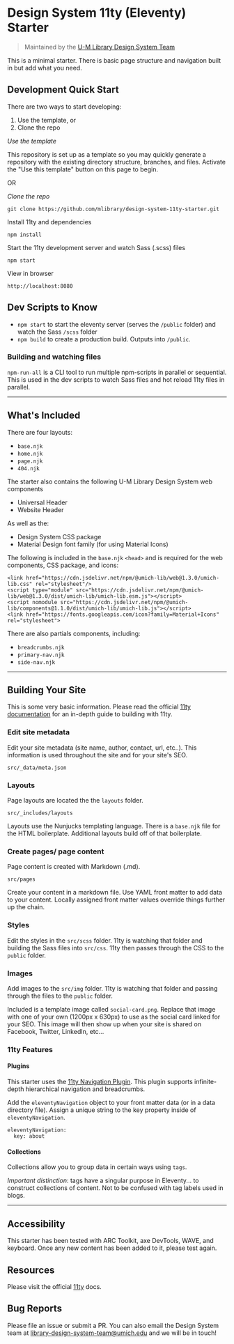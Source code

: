 # Design System 11ty (Eleventy) Starter

> Maintained by the [U-M Library Design System Team](https://design-system.lib.umich.edu/)

This is a minimal starter. There is basic page structure and navigation built in but add what you need.

## Development Quick Start
There are two ways to start developing: 
1. Use the template, or 
2. Clone the repo


*Use the template*

This repository is set up as a template so you may quickly generate a repository with the existing directory structure, branches, and files. Activate the "Use this template" button on this page to begin.

OR

*Clone the repo*
```
git clone https://github.com/mlibrary/design-system-11ty-starter.git
```

Install 11ty and dependencies

```
npm install
```

Start the 11ty development server and watch Sass (.scss) files

```
npm start
```

View in browser

```
http://localhost:8080
```

## Dev Scripts to Know

- `npm start` to start the eleventy server (serves the `/public` folder) and watch the Sass `/scss` folder
- `npm build` to create a production build. Outputs into `/public`.

### Building and watching files

`npm-run-all` is a CLI tool to run multiple npm-scripts in parallel or sequential. This is used in the dev scripts to watch Sass files and hot reload 11ty files in parallel.

---

## What's Included

There are four layouts:
- `base.njk`
- `home.njk`
- `page.njk`
- `404.njk`

The starter also contains the following U-M Library Design System web components

- Universal Header
- Website Header

As well as the:

- Design System CSS package
- Material Design font family (for using Material Icons)

The following is included in the `base.njk` `<head>` and is required for the web components, CSS package, and icons:

```
<link href="https://cdn.jsdelivr.net/npm/@umich-lib/web@1.3.0/umich-lib.css" rel="stylesheet"/>
<script type="module" src="https://cdn.jsdelivr.net/npm/@umich-lib/web@1.3.0/dist/umich-lib/umich-lib.esm.js"></script>
<script nomodule src="https://cdn.jsdelivr.net/npm/@umich-lib/components@1.1.0/dist/umich-lib/umich-lib.js"></script>
<link href="https://fonts.googleapis.com/icon?family=Material+Icons" rel="stylesheet">
```

There are also partials components, including:
- `breadcrumbs.njk`
- `primary-nav.njk`
- `side-nav.njk`

---

## Building Your Site

This is some very basic information. Please read the official [11ty documentation](https://www.11ty.dev/docs/) for an in-depth guide to building with 11ty.

### Edit site metadata

Edit your site metadata (site name, author, contact, url, etc..). This information is used throughout the site and for your site's SEO.

```
src/_data/meta.json
```

### Layouts

Page layouts are located the the `layouts` folder.

```
src/_includes/layouts
```

Layouts use the Nunjucks templating language.
There is a `base.njk` file for the HTML boilerplate.
Additional layouts build off of that boilerplate.

### Create pages/ page content

Page content is created with Markdown (.md).

```
src/pages
```

Create your content in a markdown file. Use YAML front matter to add data to your content. Locally assigned front matter values override things further up the chain.

### Styles

Edit the styles in the `src/scss` folder. 11ty is watching that folder and building the Sass files into `src/css`. 11ty then passes through the CSS to the `public` folder.

### Images

Add images to the `src/img` folder. 11ty is watching that folder and passing through the files to the `public` folder.

Included is a template image called `social-card.png`. Replace that image with one of your own (1200px x 630px) to use as the social card linked for your SEO. This image will then show up when your site is shared on Facebook, Twitter, LinkedIn, etc...

### 11ty Features

#### **Plugins**

This starter uses the [11ty Navigation Plugin](https://www.11ty.dev/docs/plugins/navigation/).
This plugin supports infinite-depth hierarchical navigation and breadcrumbs.

Add the `eleventyNavigation` object to your front matter data (or in a data directory file). Assign a unique string to the key property inside of `eleventyNavigation`.

```
eleventyNavigation:
  key: about
```

#### **Collections**

Collections allow you to group data in certain ways using `tags`.

_Important distinction_: tags have a singular purpose in Eleventy... to construct collections of content. Not to be confused with tag labels used in blogs.

---

## Accessibility

This starter has been tested with ARC Toolkit, axe DevTools, WAVE, and keyboard. Once any new content has been added to it, please test again.

## Resources

Please visit the official [11ty](https://www.11ty.dev/docs/) docs.

## Bug Reports

Please file an issue or submit a PR. You can also email the Design System team at [library-design-system-team@umich.edu](library-design-system-team@umich.edu) and we will be in touch!
